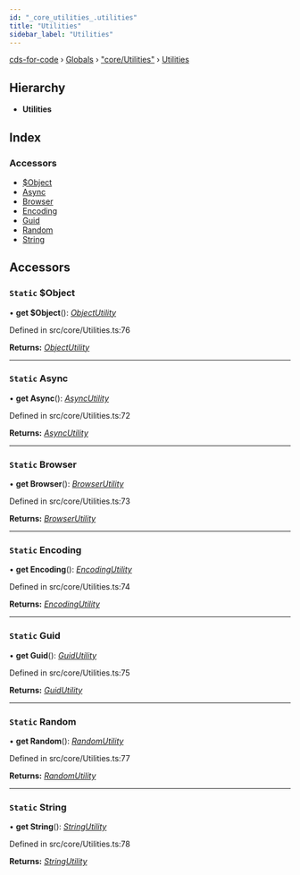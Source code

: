 ```yaml
---
id: "_core_utilities_.utilities"
title: "Utilities"
sidebar_label: "Utilities"
---
```


[cds-for-code](../index.md) › [Globals](../globals.md) › ["core/Utilities"](../modules/_core_utilities_.md) › [Utilities](_core_utilities_.utilities.md)

## Hierarchy

* **Utilities**

## Index

### Accessors

* [$Object](_core_utilities_.utilities.md#static-object)
* [Async](_core_utilities_.utilities.md#static-async)
* [Browser](_core_utilities_.utilities.md#static-browser)
* [Encoding](_core_utilities_.utilities.md#static-encoding)
* [Guid](_core_utilities_.utilities.md#static-guid)
* [Random](_core_utilities_.utilities.md#static-random)
* [String](_core_utilities_.utilities.md#static-string)

## Accessors

### `Static` $Object

• **get $Object**(): *[ObjectUtility](../interfaces/_core_utilities_.objectutility.md)*

Defined in src/core/Utilities.ts:76

**Returns:** *[ObjectUtility](../interfaces/_core_utilities_.objectutility.md)*

___

### `Static` Async

• **get Async**(): *[AsyncUtility](../interfaces/_core_utilities_.asyncutility.md)*

Defined in src/core/Utilities.ts:72

**Returns:** *[AsyncUtility](../interfaces/_core_utilities_.asyncutility.md)*

___

### `Static` Browser

• **get Browser**(): *[BrowserUtility](../interfaces/_core_utilities_.browserutility.md)*

Defined in src/core/Utilities.ts:73

**Returns:** *[BrowserUtility](../interfaces/_core_utilities_.browserutility.md)*

___

### `Static` Encoding

• **get Encoding**(): *[EncodingUtility](../interfaces/_core_utilities_.encodingutility.md)*

Defined in src/core/Utilities.ts:74

**Returns:** *[EncodingUtility](../interfaces/_core_utilities_.encodingutility.md)*

___

### `Static` Guid

• **get Guid**(): *[GuidUtility](../interfaces/_core_utilities_.guidutility.md)*

Defined in src/core/Utilities.ts:75

**Returns:** *[GuidUtility](../interfaces/_core_utilities_.guidutility.md)*

___

### `Static` Random

• **get Random**(): *[RandomUtility](../interfaces/_core_utilities_.randomutility.md)*

Defined in src/core/Utilities.ts:77

**Returns:** *[RandomUtility](../interfaces/_core_utilities_.randomutility.md)*

___

### `Static` String

• **get String**(): *[StringUtility](../interfaces/_core_utilities_.stringutility.md)*

Defined in src/core/Utilities.ts:78

**Returns:** *[StringUtility](../interfaces/_core_utilities_.stringutility.md)*

